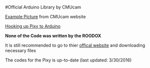 #Official Arduino Library
by CMUcam

[Example Picture](http://i74.photobucket.com/albums/i241/cmucam/IMG_4521_zpsb5aa9a88.jpg)
from CMUcam website

[Hooking up Pixy to Arduino](http://cmucam.org/projects/cmucam5/wiki/Hooking_up_Pixy_to_a_Microcontroller_(like_an_Arduino))

**None of the Code was written by the ROODOX**

It is still recommended to go to thier [offical website](http://cmucam.org/projects/cmucam5/wiki/Latest_release) and downloading necessary files

The codes for the Pixy is up-to-date (last updated: 3/30/2016)
